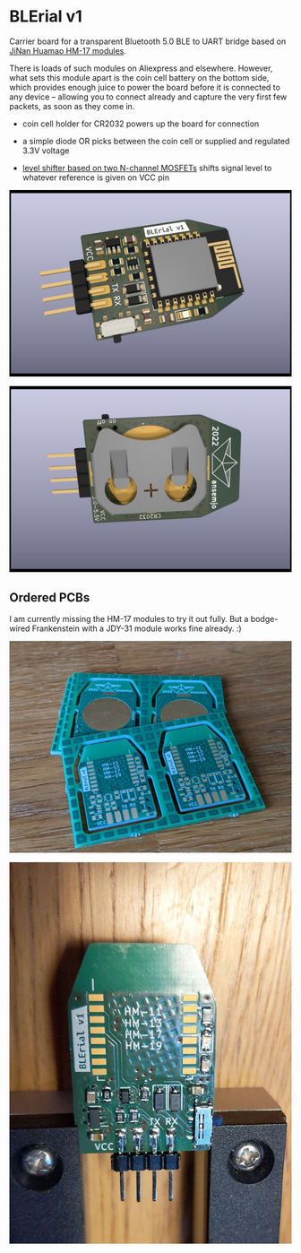 # BLErial v1

Carrier board for a transparent Bluetooth 5.0 BLE to UART bridge based on [JiNan Huamao HM-17 modules](http://www.jnhuamao.cn/bluetooth.asp).

There is loads of such modules on Aliexpress and elsewhere. However, what sets this module apart is the coin cell battery on the bottom side, which provides enough juice to power the board before it is connected to any device – allowing you to connect already and capture the very first few packets, as soon as they come in.

* coin cell holder for CR2032 powers up the board for connection

* a simple diode OR picks between the coin cell or supplied and regulated 3.3V voltage
* [level shifter based on two N-channel MOSFETs](https://cdn-shop.adafruit.com/datasheets/AN10441.pdf) shifts signal level to whatever reference is given on VCC pin

![](render-top.jpg)

![](render-bottom.jpg)



## Ordered PCBs

I am currently missing the HM-17 modules to try it out fully. But a bodge-wired Frankenstein with a JDY-31 module works fine already. :)

![](photo-pcbs.jpg)

![](photo-almost.jpg)
